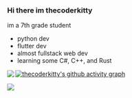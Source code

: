 ### Hi there im thecoderkitty

im a 7th grade student

- python dev
- flutter dev
- almost fullstack web dev
- learning some C#, C++, and Rust


[![thecoderkitty's github activity graph](https://activity-graph.herokuapp.com/graph?username=thecoderkitty&bg_color=2d2d49&color=8fa7ff&line=4c5e9e&point=788ee8&area=true&hide_border=true)](https://github.com/ashutosh00710/github-readme-activity-graph)
<img align="left" src="https://github-readme-stats.vercel.app/api?username=thecoderkitty&count_private=true&include_all_commits=true&show_icons=true&hide_border=true&theme=radical"/>

<img align="left" src="https://github-readme-stats.vercel.app/api/top-langs/?username=thecoderkitty&layout=compact&card_width=250&hide_border=true&theme=radical"/>
